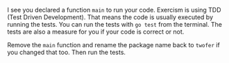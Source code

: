 I see you declared a function `main` to run your code. Exercism is using TDD (Test Driven Development).
That means the code is usually executed by running the tests. You can run the tests with `go test` from the terminal.
The tests are also a measure for you if your code is correct or not.

Remove the `main` function and rename the package name back to `twofer` if you changed that too. Then run the tests.